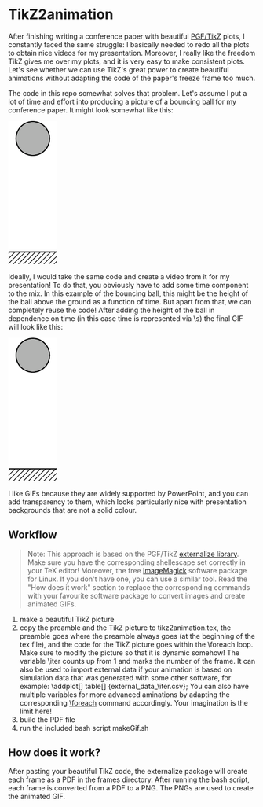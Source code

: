 # TikZ2animation
After finishing writing a conference paper with beautiful [PGF/TikZ](https://tikz.dev/) plots, I constantly faced the same struggle: I basically needed to redo all the plots to obtain nice videos for my presentation.
Moreover, I really like the freedom TikZ gives me over my plots, and it is very easy to make consistent plots. Let's see whether we can use TikZ's great power to create beautiful animations without adapting the code of the paper's freeze frame too much.

The code in this repo somewhat solves that problem.
Let's assume I put a lot of time and effort into producing a picture of a bouncing ball for my conference paper. It might look somewhat like this:

<img src="demoFrame.png" width="100">

Ideally, I would take the same code and create a video from it for my presentation!
To do that, you obviously have to add some time component to the mix. In this example of the bouncing ball, this might be the height of the ball above the ground as a function of time.
But apart from that, we can completely reuse the code!
After adding the height of the ball in dependence on time (in this case time is represented via \s) the final GIF will look like this:

<img src="demo.gif" width="100">

I like GIFs because they are widely supported by PowerPoint, and you can add transparency to them, which looks particularly nice with presentation backgrounds that are not a solid colour.

## Workflow
>Note: This approach is based on the PGF/TikZ [externalize library](https://tikz.dev/library-external). Make sure you have the corresponding shellescape set correctly in your TeX editor! Moreover, the free [ImageMagick](https://imagemagick.org/index.php) software package for Linux. If you don't have one, you can use a similar tool. Read the "How does it work" section to replace the corresponding commands with your favourite software package to convert images and create animated GIFs.

1. make a beautiful TikZ picture
2. copy the preamble and the TikZ picture to tikz2animation.tex, the preamble goes where the preamble always goes (at the beginning of the tex file), and the code for the TikZ picture goes within the \foreach loop. Make sure to modify the picture so that it is dynamic somehow! The variable \iter counts up from 1 and marks the number of the frame. It can also be used to import external data if your animation is based on simulation data that was generated with some other software, for example:
\addplot[] table[] {external_data_\iter.csv};
You can also have multiple variables for more advanced aminations by adapting the corresponding [\foreach](https://tikz.dev/pgffor) command accordingly. Your imagination is the limit here!
3. build the PDF file
4. run the included bash script makeGif.sh

## How does it work?
After pasting your beautiful TikZ code, the externalize package will create each frame as a PDF in the frames directory.
After running the bash script, each frame is converted from a PDF to a PNG.
The PNGs are used to create the animated GIF.